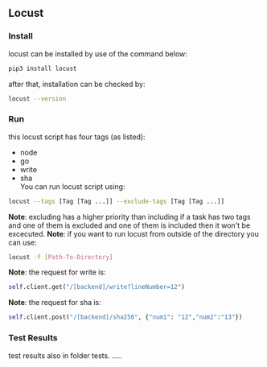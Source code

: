 ## Locust
### Install
locust can be installed by use of the command below:
```bash
pip3 install locust
```
after that, installation can be checked by:
```bash
locust --version
```
### Run
this locust script has four tags (as listed):
   - node
   - go
   - write
   - sha</br>
You can run locust script using:
```bash
locust --tags [Tag [Tag ...]] --exclude-tags [Tag [Tag ...]]
```
**Note**: excluding has a higher priority than including if a task has two tags and one of them is excluded and one of them is included then it won't be excecuted.
**Note**: if you want to run locust from outside of the directory you can use:
```bash
locust -f [Path-To-Directory]
```
**Note**: the request for write is:
```python
self.client.get("/[backend]/write?lineNumber=12")
```
**Note**: the request for sha is:
```python
self.client.post("/[backend]/sha256", {"num1": "12","num2":"13"})
```
### Test Results
test results also in folder tests. .....
